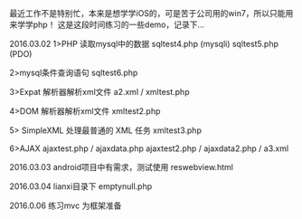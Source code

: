 最近工作不是特别忙，本来是想学学iOS的，可是苦于公司用的win7，所以只能用来学学php！
这是这段时间练习的一些demo，记录下...

2016.03.02
1>PHP 读取mysql中的数据 
sqltest4.php (mysqli)
sqltest5.php (PDO)

2>mysql条件查询语句
sqltest6.php 

3>Expat 解析器解析xml文件
a2.xml / xmltest.php

4>DOM 解析器解析xml文件
xmltest2.php

5> SimpleXML 处理最普通的 XML 任务
xmltest3.php

6>AJAX
ajaxtest.php / ajaxdata.php
ajaxtest2.php / ajaxdata2.php / a3.xml


2016.03.03
android项目中有需求，测试使用
reswebview.html

2016.03.04
lianxi目录下 emptynull.php

2016.0.06
练习mvc 为框架准备
